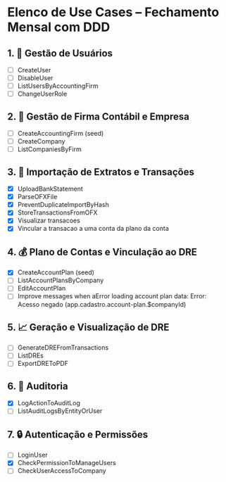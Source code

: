 # Elenco de Use Cases – Fechamento Mensal com DDD

## 1. 👥 Gestão de Usuários

- [ ] CreateUser
- [ ] DisableUser
- [ ] ListUsersByAccountingFirm
- [ ] ChangeUserRole

## 2. 🏢 Gestão de Firma Contábil e Empresa

- [ ] CreateAccountingFirm (seed)
- [ ] CreateCompany
- [ ] ListCompaniesByFirm

## 3. 🧾 Importação de Extratos e Transações

- [x] UploadBankStatement
- [x] ParseOFXFile
- [x] PreventDuplicateImportByHash
- [x] StoreTransactionsFromOFX
- [x] Visualizar transacoes
- [x] Vincular a transacao a uma conta da plano da conta

## 4. 💰 Plano de Contas e Vinculação ao DRE

- [x] CreateAccountPlan (seed)
- [ ] ListAccountPlansByCompany
- [ ] EditAccountPlan
- [ ] Improve messages when aError loading account plan data: Error: Acesso negado (app.cadastro.account-plan.$companyId)

## 5. 📈 Geração e Visualização de DRE

- [ ] GenerateDREFromTransactions
- [ ] ListDREs
- [ ] ExportDREToPDF

## 6. 📜 Auditoria

- [x] LogActionToAuditLog
- [ ] ListAuditLogsByEntityOrUser

## 7. 🔒 Autenticação e Permissões

- [ ] LoginUser
- [x] CheckPermissionToManageUsers
- [ ] CheckUserAccessToCompany
